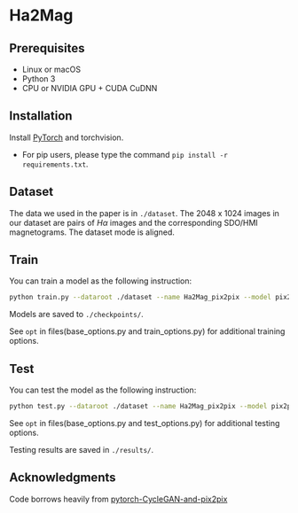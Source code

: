 # Ha2Mag

## Prerequisites
- Linux or macOS
- Python 3
- CPU or NVIDIA GPU + CUDA CuDNN

## Installation
Install [PyTorch](http://pytorch.org) and torchvision.
  - For pip users, please type the command `pip install -r requirements.txt`.

## Dataset
The data we used in the paper is in `./dataset`. 
The 2048 x 1024 images in our dataset are pairs of $H\alpha$ images and the corresponding SDO/HMI magnetograms. The dataset mode is aligned.

## Train
You can train a model as the following instruction: 
```bash
python train.py --dataroot ./dataset --name Ha2Mag_pix2pix --model pix2pix
```
Models are saved to `./checkpoints/`.

See `opt` in files(base_options.py and train_options.py) for additional training options.

## Test
You can test the model as the following instruction:
```bash
python test.py --dataroot ./dataset --name Ha2Mag_pix2pix --model pix2pix
```
See `opt` in files(base_options.py and test_options.py) for additional testing options.

Testing results are saved in `./results/`.

## Acknowledgments
Code borrows heavily from [pytorch-CycleGAN-and-pix2pix](https://github.com/junyanz/pytorch-CycleGAN-and-pix2pix)
